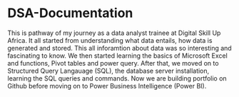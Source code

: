 # DSA-Documentation
This is pathway of my journey as a data analyst trainee at Digital Skill Up Africa. It all started from understanding what data entails, how data is generated and stored. This all inforamtion about data was so interesting and fascinating to know. We then started learning the basics of Microsoft Excel and functions, Pivot tables and power query. After that, we moved on to Structured Query Langauage (SQL), the database server installation, learning the SQL queries and commands. Now we are building portfolio on Github before moving on to Power Business Intelligence (Power BI).

